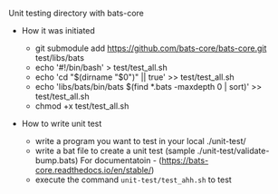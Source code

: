 Unit testing directory with bats-core

* How it was initiated
  * git submodule add <https://github.com/bats-core/bats-core.git> test/libs/bats
  * echo '#!/bin/bash' > test/test_all.sh
  * echo 'cd "$(dirname "$0")" || true' >> test/test_all.sh
  * echo 'libs/bats/bin/bats $(find *.bats -maxdepth 0 | sort)' >> test/test_all.sh
  * chmod +x test/test_all.sh

* How to write unit test
  * write a program you want to test in your local ./unit-test/
  * write a bat file to create a unit test (sample ./unit-test/validate-bump.bats)
    For documentatoin - (<https://bats-core.readthedocs.io/en/stable/>)
  * execute the command `unit-test/test_ahh.sh` to test
